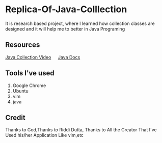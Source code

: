 # Replica-Of-Java-Colllection
It is research based project, where I learned how collection classes are designed and it will help me to better in Java Programing


## Resources
[Java Collection Video](https://youtu.be/VE_AAUxTUCY?si=1Xwn0t5w6Swc9H-C) &emsp;
[Java Docs](https://docs.oracle.com/javase/8/docs/api/java/util/Collection.html)


## Tools I've used
1) Google Chrome
2) Ubuntu
3) vim
4) java


## Credit
Thanks to God,Thanks to Riddi Dutta, Thanks to All the Creator That I've Used his/her Application Like vim,etc
